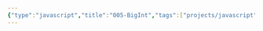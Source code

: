```yaml
---
{"type":"javascript","title":"005-BigInt","tags":["projects/javascript"],"author":"codertoro","establish":"2025-04-12","update":"2025-04-12","dg-publish":true,"categories":["数据类型","基本数据类型"],"permalink":"/Projects/003-JavaScript/005-BigInt/","dgPassFrontmatter":true,"created":"2025-04-12T16:23:50.360+08:00","updated":"2025-04-12T17:14:10.094+08:00"}
---
```


